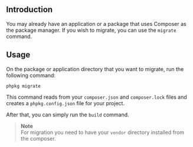 ## Introduction

You may already have an application or a package that uses Composer as the package manager.
If you wish to migrate, you can use the `migrate` command.

## Usage

On the package or application directory that you want to migrate, run the following command:

```shell
phpkg migrate
```

This command reads from your `composer.json` and `composer.lock` files 
and creates a `phpkg.config.json` file for your project.

After that, you can simply run the `build` command.

> **Note**  
> For migration you need to have your `vendor` directory installed from the composer.
